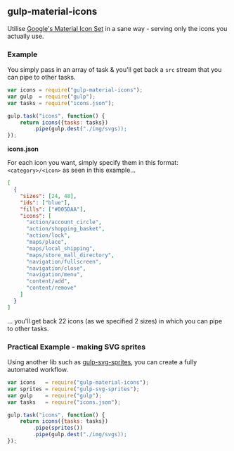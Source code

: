 ## gulp-material-icons

Utilise [Google's Material Icon Set](https://github.com/google/material-design-icons) in a sane way - serving only the 
icons you actually use.

### Example
You simply pass in an array of task & you'll get back a `src` stream that you can pipe to other tasks.

```js
var icons = require("gulp-material-icons");
var gulp  = require("gulp");
var tasks = require("icons.json");

gulp.task("icons", function() {
    return icons({tasks: tasks})
        .pipe(gulp.dest("./img/svgs));
});
```

**icons.json**

For each icon you want, simply specify them in this format: `<category>/<icon>` as seen in this example...

```json
[
  {
    "sizes": [24, 48],
    "ids": ["blue"],
    "fills": ["#005DAA"],
    "icons": [
      "action/account_circle",
      "action/shopping_basket",
      "action/lock",
      "maps/place",
      "maps/local_shipping",
      "maps/store_mall_directory",
      "navigation/fullscreen",
      "navigation/close",
      "navigation/menu",
      "content/add",
      "content/remove"
    ]
  }
]
```

... you'll get back 22 icons (as we specified 2 sizes) in which you can pipe to other tasks.

### Practical Example - making SVG sprites

Using another lib such as [gulp-svg-sprites](https://github.com/shakyshane/gulp-svg-sprites), you can create 
a fully automated workflow.

```js
var icons   = require("gulp-material-icons");
var sprites = require("gulp-svg-sprites");
var gulp    = require("gulp");
var tasks   = require("icons.json");

gulp.task("icons", function() {
    return icons({tasks: tasks})
        .pipe(sprites())
        .pipe(gulp.dest("./img/svgs));
});
```


